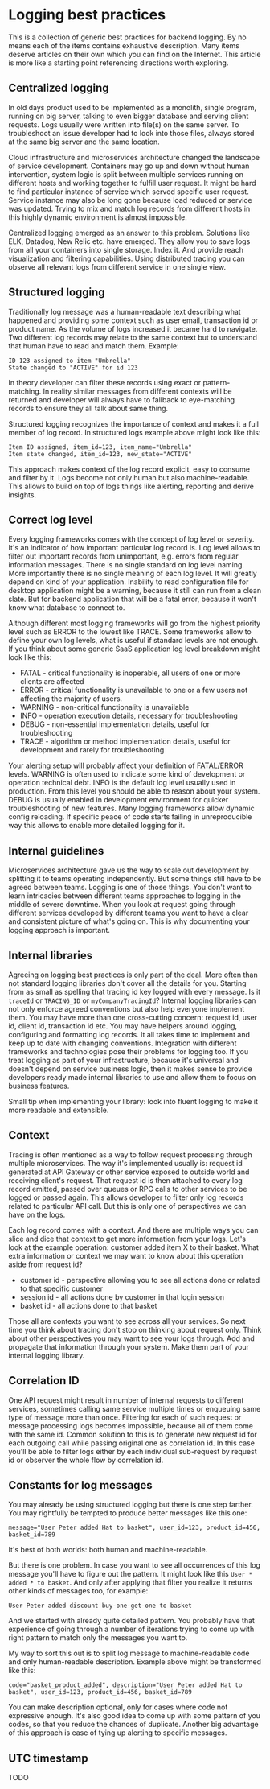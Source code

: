# Logging best practices

This is a collection of generic best practices for backend logging. By no means each of the items contains 
exhaustive description. Many items deserve articles on their own which you can find on the Internet. This 
article is more like a starting point referencing directions worth exploring. 

## Centralized logging
In old days product used to be implemented as a monolith, single program, running on big server, talking to even 
bigger database and serving client requests. Logs usually were written into file(s) on the same server. To 
troubleshoot an issue developer had to look into those files, always stored at the same big server and the same 
location.

Cloud infrastructure and microservices architecture changed the landscape of service development. Containers may go 
up and down without human intervention, system logic is split between multiple services running on different hosts 
and working together to fulfill user request. It might be hard to find particular instance of service which served 
specific user request. Service instance may also be long gone because load reduced or service was updated. Trying 
to mix and match log records from different hosts in this highly dynamic environment is almost impossible.

Centralized logging emerged as an answer to this problem. Solutions like ELK, Datadog, New Relic etc. have emerged. 
They allow you to save logs from all your containers into single storage. Index it. And provide reach visualization 
and filtering capabilities. Using distributed tracing you can observe all relevant logs from different service in 
one single view.

## Structured logging
Traditionally log message was a human-readable text describing what happened and providing some context such as user 
email, transaction id or product name. As the volume of logs increased it became hard to navigate. Two different 
log records may relate to the same context but to understand that human have to read and match them. Example:

    ID 123 assigned to item "Umbrella"
    State changed to "ACTIVE" for id 123

In theory developer can filter these records using exact or pattern-matching. In reality similar messages from 
different contexts will be returned and developer will always have to fallback to eye-matching records to ensure 
they all talk about same thing.

Structured logging recognizes the importance of context and makes it a full member of log record. In structured 
logs example above might look like this:

    Item ID assigned, item_id=123, item_name="Umbrella"
    Item state changed, item_id=123, new_state="ACTIVE"

This approach makes context of the log record explicit, easy to consume and filter by it. Logs become not only 
human but also machine-readable. This allows to build on top of logs things like alerting, reporting and 
derive insights. 

## Correct log level
Every logging frameworks comes with the concept of log level or severity. It's an indicator of how important 
particular log record is. Log level allows to filter out important records from unimportant, e.g. errors from 
regular information messages. There is no single standard on log level naming. More importantly there is no 
single meaning of each log level. It will greatly depend on kind of your application. Inability to read 
configuration file for desktop application might be a warning, because it still can run from a clean slate. But 
for backend application that will be a fatal error, because it won't know what database to connect to.

Although different most logging frameworks will go from the highest priority level such as ERROR to the lowest 
like TRACE. Some frameworks allow to define your own log levels, what is useful if standard levels are not 
enough. If you think about some generic SaaS application log level breakdown might look like this:
- FATAL   - critical functionality is inoperable, all users of one or more clients are affected
- ERROR   - critical functionality is unavailable to one or a few users not affecting the majority of users.
- WARNING - non-critical functionality is unavailable
- INFO    - operation execution details, necessary for troubleshooting
- DEBUG   - non-essential implementation details, useful for troubleshooting
- TRACE   - algorithm or method implementation details, useful for development and rarely for troubleshooting

Your alerting setup will probably affect your definition of FATAL/ERROR levels. WARNING is often used to indicate 
some kind of development or operation technical debt. INFO is the default log level usually used in production. 
From this level you should be able to reason about your system. DEBUG is usually enabled in development environment 
for quicker troubleshooting of new features. Many logging frameworks allow dynamic config reloading. If specific 
peace of code starts failing in unreproducible way this allows to enable more detailed logging for it.

## Internal guidelines
Microservices architecture gave us the way to scale out development by splitting it to teams operating 
independently. But some things still have to be agreed between teams. Logging is one of those things. You don't 
want to learn intricacies between different teams approaches to logging in the middle of severe downtime. 
When you look at request going through different services developed by different teams you want to have a clear and 
consistent picture of what's going on. This is why documenting your logging approach is important.

## Internal libraries
Agreeing on logging best practices is only part of the deal. More often than not standard logging libraries don't 
cover all the details for you. Starting from as small as spelling that tracing id key logged with every message. Is 
it `traceId` or `TRACING_ID` or `myCompanyTracingId`? Internal logging libraries can not only enforce agreed 
conventions but also help everyone implement them. You may have more than one cross-cutting concern: request id, 
user id, client id, transaction id etc. You may have helpers around logging, configuring and formatting log records. 
It all takes time to implement and keep up to date with changing conventions. Integration with different frameworks 
and technologies pose their problems for logging too. If you treat logging as part of your infrastructure, because 
it's universal and doesn't depend on service business logic, then it makes sense to provide developers ready made 
internal libraries to use and allow them to focus on business features.

Small tip when implementing your library: look into fluent logging to make it more readable and extensible.

## Context
Tracing is often mentioned as a way to follow request processing through multiple microservices. The way it's 
implemented usually is: request id generated at API Gateway or other service exposed to outside world and receiving 
client's request. That request id is then attached to every log record emitted, passed over queues or RPC calls 
to other services to be logged or passed again. This allows developer to filter only log records related to 
particular API call. But this is only one of perspectives we can have on the logs.

Each log record comes with a context. And there are multiple ways you can slice and dice that context to get 
more information from your logs. Let's look at the example operation: customer added item X to their basket. 
What extra information or context we may want to know about this operation aside from request id?
- customer id - perspective allowing you to see all actions done or related to that specific customer
- session id - all actions done by customer in that login session
- basket id - all actions done to that basket

Those all are contexts you want to see across all your services. So next time you think about tracing don't stop 
on thinking about request only. Think about other perspectives you may want to see your logs through. Add and 
propagate that information through your system. Make them part of your internal logging library.

## Correlation ID
One API request might result in number of internal requests to different services, sometimes calling same service 
multiple times or enqueuing same type of message more than once. Filtering for each of such request or message 
processing logs becomes impossible, because all of them come with the same id. Common solution to this is to 
generate new request id for each outgoing call while passing original one as correlation id. In this case you'll 
be able to filter logs either by each individual sub-request by request id or observer the whole flow by 
correlation id.

## Constants for log messages
You may already be using structured logging but there is one step farther. You may rightfully be tempted to produce 
better messages like this one:

    message="User Peter added Hat to basket", user_id=123, product_id=456, basket_id=789

It's best of both worlds: both human and machine-readable.

But there is one problem. In case you want to see all occurrences of this log message you'll have to figure out 
the pattern. It might look like this `User * added * to basket`. And only after applying that filter you realize 
it returns other kinds of messages too, for example:

    User Peter added discount buy-one-get-one to basket

And we started with already quite detailed pattern. You probably have that experience of going through a number 
of iterations trying to come up with right pattern to match only the messages you want to.

My way to sort this out is to split log message to machine-readable code and only human-readable description. 
Example above might be transformed like this:

    code="basket_product_added", description="User Peter added Hat to basket", user_id=123, product_id=456, basket_id=789

You can make description optional, only for cases where code not expressive enough. It's also good idea to come up 
with some pattern of you codes, so that you reduce the chances of duplicate. Another big advantage of this approach 
is ease of tying up alerting to specific messages.

## UTC timestamp

TODO

